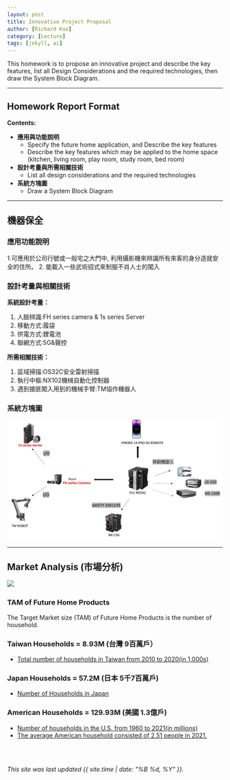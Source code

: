 ```yaml
---
layout: post
title: Innovative Project Proposal
author: [Richard Kuo]
category: [Lecture]
tags: [jekyll, ai]
---
```


This homework is to propose an innovative project and describe the key features, list all Design Considerations and the required technologies, then draw the System Block Diagram.

---
## Homework Report Format
**Contents:**<br>
* **應用與功能說明**
  - Specify the future home application, and Describe the key features
  - Describe the key features which may be applied to the home space (kitchen, living room, play room, study room, bed room)
* **設計考量與所需相關技術**
  - List all design considerations and the required technologies
* **系統方塊圖**
  - Draw a System Block Diagram

---
## 機器保全

### 應用功能說明
1.可應用於公司行號或一般宅之大門中, 利用攝影機來辨識所有來客的身分造就安全的住所。
2. 能載入一些武術招式來制服不肖人士的闖入

### 設計考量與相關技術
**系統設計考量：**<br>
1. 人臉辨識:FH series camera & 1s series Server
2. 移動方式:履袋
3. 供電方式:鋰電池
4. 聯網方式:5G&聲控

**所需相關技術：**
1. 區域掃描:OS32C安全雷射掃描
2. 執行中樞:NX102機械自動化控制器
3. 遇到搶匪闖入用到的機械手臂:TM協作機器人

### 系統方塊圖
![](https://github.com/jayisjayis666/MCU-project/blob/main/images/112.jpg?raw=true)

---
## Market Analysis (市場分析)
![](https://blog.hubspot.com/hs-fs/hubfs/tam-sam-som.png?width=1200&name=tam-sam-som.png)

### TAM of Future Home Products
The Target Market size (TAM) of Future Home Products is the number of household.<br>

### Taiwan Households = 8.93M (台灣 9百萬戶）
* [Total number of households in Taiwan from 2010 to 2020(in 1,000s)](https://www.statista.com/statistics/330804/taiwan-national-total-number-of-households/#:~:text=By%20the%20end%20of%202020,households%20in%20the%20previous%20year.)

### Japan Households = 57.2M (日本 5千7百萬戶)
* [Number of Households in Japan](https://www.helgilibrary.com/indicators/number-of-households/japan/) 

### American Households = 129.93M (美國 1.3億戶)
* [Number of households in the U.S. from 1960 to 2021(in millions)](https://www.statista.com/statistics/183635/number-of-households-in-the-us/)<br>
* [The average American household consisted of 2.51 people in 2021.](https://www.statista.com/statistics/183648/average-size-of-households-in-the-us/)<br>

<br>
<br>

*This site was last updated {{ site.time | date: "%B %d, %Y" }}.*


